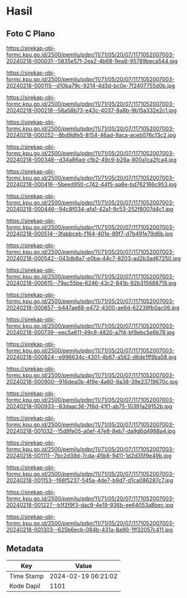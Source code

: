 # Hasil

## Foto C Plano

https://sirekap-obj-formc.kpu.go.id/2500/pemilu/pdpr/11/71/05/20/07/1171052007003-20240218-000031--5835e57f-2ea2-4b68-9ea8-95789beca544.jpg

https://sirekap-obj-formc.kpu.go.id/2500/pemilu/pdpr/11/71/05/20/07/1171052007003-20240218-000115--d10ba79c-9214-4d3d-bc0e-7f2407755d0b.jpg

https://sirekap-obj-formc.kpu.go.id/2500/pemilu/pdpr/11/71/05/20/07/1171052007003-20240218-000218--58a58b73-e43c-4037-8a8b-9b15a332e2c1.jpg

https://sirekap-obj-formc.kpu.go.id/2500/pemilu/pdpr/11/71/05/20/07/1171052007003-20240218-000252--8bd9dfe5-8154-46ad-9aca-aceb076c13c2.jpg

https://sirekap-obj-formc.kpu.go.id/2500/pemilu/pdpr/11/71/05/20/07/1171052007003-20240218-000348--d34a86ad-cfb2-49c9-b26a-800a1ca2fca4.jpg

https://sirekap-obj-formc.kpu.go.id/2500/pemilu/pdpr/11/71/05/20/07/1171052007003-20240218-000416--5beed950-c742-44f5-aa8e-bd762166c953.jpg

https://sirekap-obj-formc.kpu.go.id/2500/pemilu/pdpr/11/71/05/20/07/1171052007003-20240218-000446--94c8f034-afa1-42a1-9c53-252f8007d4c1.jpg

https://sirekap-obj-formc.kpu.go.id/2500/pemilu/pdpr/11/71/05/20/07/1171052007003-20240218-000514--3fabbceb-f164-401e-89f7-d7b491e79d6b.jpg

https://sirekap-obj-formc.kpu.go.id/2500/pemilu/pdpr/11/71/05/20/07/1171052007003-20240218-000542--043db8a7-e0ba-44c7-8203-ad2b3ad67250.jpg

https://sirekap-obj-formc.kpu.go.id/2500/pemilu/pdpr/11/71/05/20/07/1171052007003-20240218-000615--79ac55be-6246-43c2-841b-92b315688719.jpg

https://sirekap-obj-formc.kpu.go.id/2500/pemilu/pdpr/11/71/05/20/07/1171052007003-20240218-000657--b447ae68-e472-4300-ae6d-62239fb0ac06.jpg

https://sirekap-obj-formc.kpu.go.id/2500/pemilu/pdpr/11/71/05/20/07/1171052007003-20240218-000739--eec5a811-49c8-4820-a7f4-bf8ebc5e6b78.jpg

https://sirekap-obj-formc.kpu.go.id/2500/pemilu/pdpr/11/71/05/20/07/1171052007003-20240218-000824--e996634c-4301-4b67-a562-d6de1ff9ba58.jpg

https://sirekap-obj-formc.kpu.go.id/2500/pemilu/pdpr/11/71/05/20/07/1171052007003-20240218-000900--916dea0b-4f9e-4a60-9a38-39e23719670c.jpg

https://sirekap-obj-formc.kpu.go.id/2500/pemilu/pdpr/11/71/05/20/07/1171052007003-20240218-000933--83daac36-7f6d-41f1-ab75-10391a29152b.jpg

https://sirekap-obj-formc.kpu.go.id/2500/pemilu/pdpr/11/71/05/20/07/1171052007003-20240218-001032--15d9fe05-a0ef-47e8-8eb7-da9d6d4988a4.jpg

https://sirekap-obj-formc.kpu.go.id/2500/pemilu/pdpr/11/71/05/20/07/1171052007003-20240218-001111--7bc2d39d-7cda-45b8-9411-1d2d35f9e49b.jpg

https://sirekap-obj-formc.kpu.go.id/2500/pemilu/pdpr/11/71/05/20/07/1171052007003-20240218-001153--f66f5237-545a-4de7-b9d7-d1ca086287c7.jpg

https://sirekap-obj-formc.kpu.go.id/2500/pemilu/pdpr/11/71/05/20/07/1171052007003-20240218-001227--b1f2f9f3-dac9-4e19-936b-ee64053a8bec.jpg

https://sirekap-obj-formc.kpu.go.id/2500/pemilu/pdpr/11/71/05/20/07/1171052007003-20240218-001303--625b6ecb-084b-431a-8a90-1ff32057c411.jpg


## Metadata

| Key        | Value               |
| ---------- | ------------------- |
| Time Stamp | 2024-02-19 06:21:02 |
| Kode Dapil | 1101                |



